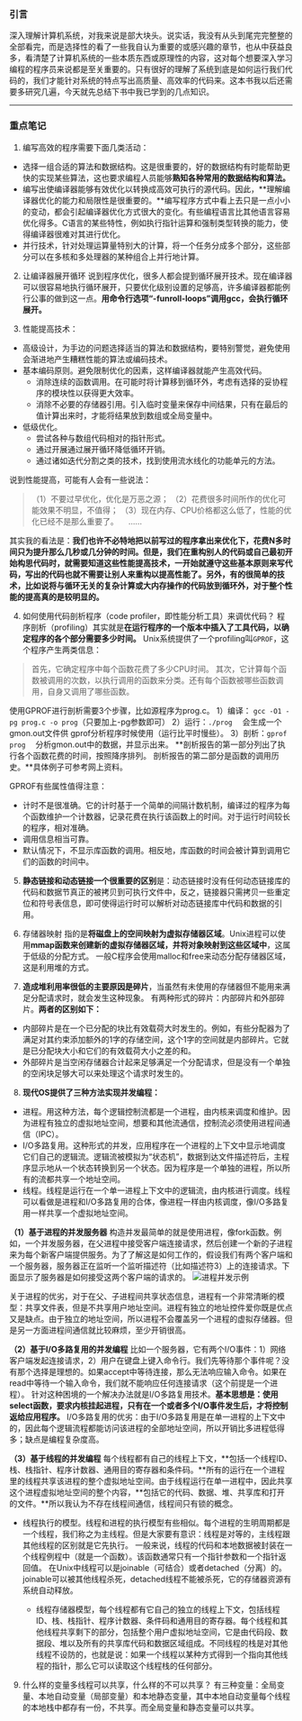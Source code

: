 ### 引言
深入理解计算机系统，对我来说是部大块头。说实话，我没有从头到尾完完整整的全部看完，而是选择性的看了一些我自认为重要的或感兴趣的章节，也从中获益良多，看清楚了计算机系统的一些本质东西或原理性的内容，这对每个想要深入学习编程的程序员来说都是至关重要的。只有很好的理解了系统到底是如何运行我们代码的，我们才能针对系统的特点写出高质量、高效率的代码来。这本书我以后还需要多研究几遍，今天就先总结下书中我已学到的几点知识。

---

### 重点笔记
1. 编写高效的程序需要下面几类活动：
 - 选择一组合适的算法和数据结构。这是很重要的，好的数据结构有时能帮助更快的实现某些算法，这也要求编程人员能够**熟知各种常用的数据结构和算法。**
 - 编写出使编译器能够有效优化以转换成高效可执行的源代码。因此，**理解编译器优化的能力和局限性是很重要的。**编写程序方式中看上去只是一点小小的变动，都会引起编译器优化方式很大的变化。有些编程语言比其他语言容易优化得多。C语言的某些特性，例如执行指针运算和强制类型转换的能力，使得编译器很难对其进行优化。
 - 并行技术，针对处理运算量特别大的计算，将一个任务分成多个部分，这些部分可以在多核和多处理器的某种组合上并行地计算。

2. 让编译器展开循环
说到程序优化，很多人都会提到循环展开技术。现在编译器可以很容易地执行循环展开，只要优化级别设置的足够高，许多编译器都能例行公事的做到这一点。**用命令行选项“-funroll-loops”调用gcc，会执行循环展开。**

3. 性能提高技术：
 - 高级设计，为手边的问题选择适当的算法和数据结构，要特别警觉，避免使用会渐进地产生糟糕性能的算法或编码技术。
 - 基本编码原则。避免限制优化的因素，这样编译器就能产生高效代码。
    - 消除连续的函数调用。在可能时将计算移到循环外，考虑有选择的妥协程序的模块性以获得更大效率。
     - 消除不必要的存储器引用。引入临时变量来保存中间结果，只有在最后的值计算出来时，才能将结果放到数组或全局变量中。
 - 低级优化。
    - 尝试各种与数组代码相对的指针形式。
    - 通过开展通过展开循环降低循环开销。
    - 通过诸如迭代分割之类的技术，找到使用流水线化的功能单元的方法。

 说到性能提高，可能有人会有一些说法：
 >（1）不要过早优化，优化是万恶之源；
（2）花费很多时间所作的优化可能效果不明显，不值得；
（3）现在内存、CPU价格都这么低了，性能的优化已经不是那么重要了。
  　……

 其实我的看法是：**我们也许不必特地把以前写过的程序拿出来优化下，花费N多时间只为提升那么几秒或几分钟的时间。但是，我们在重构别人的代码或自己最初开始构思代码时，就需要知道这些性能提高技术，一开始就遵守这些基本原则来写代码，写出的代码也就不需要让别人来重构以提高性能了。另外，有的很简单的技术，比如说将与循环无关的复杂计算或大内存操作的代码放到循环外，对于整个性能的提高真的是较明显的。**

4. 如何使用代码剖析程序（code profiler，即性能分析工具）来调优代码？
程序剖析（profiling）其实就是**在运行程序的一个版本中插入了工具代码，以确定程序的各个部分需要多少时间。**
Unix系统提供了一个profiling叫`GPROF`，这个程序产生两类信息：
> 首先，它确定程序中每个函数花费了多少CPU时间。
其次，它计算每个函数被调用的次数，以执行调用的函数来分类。还有每个函数被哪些函数调用，自身又调用了哪些函数。

 使用GPROF进行剖析需要3个步骤，比如源程序为prog.c。
1）编译： `gcc -O1 -pg prog.c -o prog`（只要加上-pg参数即可）
2）运行：`./prog`
　会生成一个gmon.out文件供 gprof分析程序时候使用（运行比平时慢些）。 
3）剖析：`gprof prog`
　分析gmon.out中的数据，并显示出来。
**剖析报告的第一部分列出了执行各个函数花费的时间，按照降序排列。
剖析报告的第二部分是函数的调用历史。**具体例子可参考网上资料。

 GPROF有些属性值得注意：
 - 计时不是很准确。它的计时基于一个简单的间隔计数机制，编译过的程序为每个函数维护一个计数器，记录花费在执行该函数上的时间。对于运行时间较长的程序，相对准确。
 - 调用信息相当可靠。
 - 默认情况下，不显示库函数的调用。相反地，库函数的时间会被计算到调用它们的函数的时间中。

5. **静态链接和动态链接一个很重要的区别**是：动态链接时没有任何动态链接库的代码和数据节真正的被拷贝到可执行文件中，反之，链接器只需拷贝一些重定位和符号表信息，即可使得运行时可以解析对动态链接库中代码和数据的引用。

6. 存储器映射
指的是**将磁盘上的空间映射为虚拟存储器区域**。Unix进程可以使用**mmap函数来创建新的虚拟存储器区域，并将对象映射到这些区域中**，这属于低级的分配方式。
一般C程序会使用malloc和free来动态分配存储器区域，这是利用堆的方式。

7. **造成堆利用率很低的主要原因是碎片**，当虽然有未使用的存储器但不能用来满足分配请求时，就会发生这种现象。
有两种形式的碎片：内部碎片和外部碎片。**两者的区别如下：**
 - 内部碎片是在一个已分配的块比有效载荷大时发生的。例如，有些分配器为了满足对其约束添加额外的1字的存储空间，这个1字的空间就是内部碎片。它就是已分配块大小和它们的有效载荷大小之差的和。
 - 外部碎片是当空闲存储器合计起来足够满足一个分配请求，但是没有一个单独的空闲块足够大可以来处理这个请求时发生的。

8. **现代OS提供了三种方法实现并发编程：**
 - 进程。用这种方法，每个逻辑控制流都是一个进程，由内核来调度和维护。因为进程有独立的虚拟地址空间，想要和其他流通信，控制流必须使用进程间通信（IPC）。
 - I/O多路复用。这种形式的并发，应用程序在一个进程的上下文中显示地调度它们自己的逻辑流。逻辑流被模拟为“状态机”，数据到达文件描述符后，主程序显示地从一个状态转换到另一个状态。因为程序是一个单独的进程，所以所有的流都共享一个地址空间。
 - 线程。线程是运行在一个单一进程上下文中的逻辑流，由内核进行调度。线程可以看做是进程和I/O多路复用的合体，像进程一样由内核调度，像I/O多路复用一样共享一个虚拟地址空间。

 **（1）基于进程的并发服务器**
构造并发最简单的就是使用进程，像fork函数。例如，一个并发服务器，在父进程中接受客户端连接请求，然后创建一个新的子进程来为每个新客户端提供服务。为了了解这是如何工作的，假设我们有两个客户端和一个服务器，服务器正在监听一个监听描述符（比如描述符3）上的连接请求。下面显示了服务器是如何接受这两个客户端的请求的。
![进程并发示例](http://upload-images.jianshu.io/upload_images/46178-f9d548bcdff6a5aa.png)

 关于进程的优劣，对于在父、子进程间共享状态信息，进程有一个非常清晰的模型：共享文件表，但是不共享用户地址空间。进程有独立的地址控件爱你既是优点又是缺点。由于独立的地址空间，所以进程不会覆盖另一个进程的虚拟存储器。但是另一方面进程间通信就比较麻烦，至少开销很高。

 **（2）基于I/O多路复用的并发编程**
比如一个服务器，它有两个I/O事件：1）网络客户端发起连接请求，2）用户在键盘上键入命令行。我们先等待那个事件呢？没有那个选择是理想的。如果accept中等待连接，那么无法响应输入命令。如果在read中等待一个输入命令，我们就不能响应任何连接请求（这个前提是一个进程）。
针对这种困境的一个解决办法就是I/O多路复用技术。**基本思想是：使用select函数，要求内核挂起进程，只有在一个或者多个I/O事件发生后，才将控制返给应用程序。**
I/O多路复用的优劣：由于I/O多路复用是在单一进程的上下文中的，因此每个逻辑流程都能访问该进程的全部地址空间，所以开销比多进程低得多；缺点是编程复杂度高。

 **（3）基于线程的并发编程**
    每个线程都有自己的线程上下文，**包括一个线程ID、栈、栈指针、程序计数器、通用目的寄存器和条件码。**所有的运行在一个进程里的线程共享该进程的整个虚拟地址空间。由于线程运行在单一进程中，因此共享这个进程虚拟地址空间的整个内容，**包括它的代码、数据、堆、共享库和打开的文件。**所以我认为不存在线程间通信，线程间只有锁的概念。
    
 - 线程执行的模型。线程和进程的执行模型有些相似。每个进程的生明周期都是一个线程，我们称之为主线程。但是大家要有意识：线程是对等的，主线程跟其他线程的区别就是它先执行。
    一般来说，线程的代码和本地数据被封装在一个线程例程中（就是一个函数）。该函数通常只有一个指针参数和一个指针返回值。
    在Unix中线程可以是joinable（可结合）或者detached（分离）的。joinable可以被其他线程杀死，detached线程不能被杀死，它的存储器资源有系统自动释放。

   -  线程存储器模型，每个线程都有它自己的独立的线程上下文，包括线程ID、栈、栈指针、程序计数器、条件码和通用目的寄存器。每个线程和其他线程共享剩下的部分，包括整个用户虚拟地址空间，它是由代码段、数据段、堆以及所有的共享库代码和数据区域组成。不同线程的栈是对其他线程不设防的，也就是说：如果一个线程以某种方式得到一个指向其他线程的指针，那么它可以读取这个线程栈的任何部分。

9. 什么样的变量多线程可以共享，什么样的不可以共享？
有三种变量：全局变量、本地自动变量（局部变量）和本地静态变量，其中本地自动变量每个线程的本地栈中都存有一份，不共享。而全局变量和静态变量可以共享。